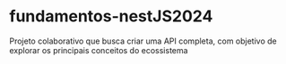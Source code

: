 # fundamentos-nestJS2024
Projeto colaborativo que busca criar uma API completa, com objetivo de explorar os principais conceitos do ecossistema
